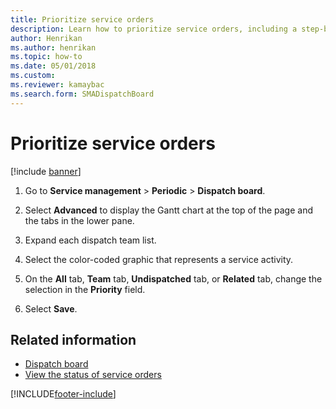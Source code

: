```yaml
---
title: Prioritize service orders   
description: Learn how to prioritize service orders, including a step-by-step process for saving and prioritizing service orders and additional resources.
author: Henrikan
ms.author: henrikan
ms.topic: how-to
ms.date: 05/01/2018
ms.custom:
ms.reviewer: kamaybac
ms.search.form: SMADispatchBoard
---
```


# Prioritize service orders

[!include [banner](../includes/banner.md)]

1. Go to **Service management** \> **Periodic** \> **Dispatch board**.

2. Select **Advanced** to display the Gantt chart at the top of the page and the tabs in the lower pane.

3. Expand each dispatch team list.

4. Select the color-coded graphic that represents a service activity.

5. On the **All** tab, **Team** tab, **Undispatched** tab, or **Related** tab, change the selection in the **Priority** field.

6. Select **Save**.

## Related information

- [Dispatch board](dispatch-board.md)
- [View the status of service orders](view-the-status-of-service-orders.md)

[!INCLUDE[footer-include](../../includes/footer-banner.md)]

